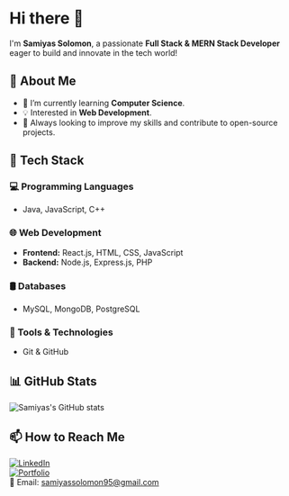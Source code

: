 # Hi there 👋  

I'm **Samiyas Solomon**, a passionate **Full Stack & MERN Stack Developer** eager to build and innovate in the tech world!  

## 🚀 About Me  
- 🌱 I’m currently learning **Computer Science**.  
- 💡 Interested in **Web Development**.  
- 🎯 Always looking to improve my skills and contribute to open-source projects.  

## 💼 Tech Stack  
### 💻 Programming Languages  
- Java, JavaScript, C++  

### 🌐 Web Development  
- **Frontend:** React.js, HTML, CSS, JavaScript  
- **Backend:** Node.js, Express.js, PHP  

### 🛢️ Databases  
- MySQL, MongoDB, PostgreSQL  

### 🔧 Tools & Technologies  
- Git & GitHub

## 📊 GitHub Stats  
![Samiyas's GitHub stats](https://github-readme-stats.vercel.app/api?username=sami2995&show_icons=true&theme=tokyonight)  

## 📫 How to Reach Me  
[![LinkedIn](https://img.shields.io/badge/LinkedIn-0A66C2?style=for-the-badge&logo=linkedin&logoColor=white)](https://www.linkedin.com/in/samiyas-solomon-8a70b5264/)  
[![Portfolio](https://img.shields.io/badge/Portfolio-000?style=for-the-badge&logo=vercel&logoColor=white)](https://sami2995.github.io/portfolio/)  
📧 Email: [samiyassolomon95@gmail.com](mailto:samiyassolomon95@gmail.com)  
